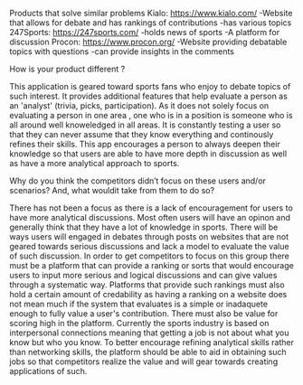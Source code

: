 Products that solve similar problems 
Kialo: https://www.kialo.com/ 
	-Website that allows for debate and has rankings of contributions
	-has various topics 
247Sports: https://247sports.com/ 
	-holds news of sports
	-A platform for discussion
Procon: https://www.procon.org/ 
	-Website providing debatable topics with questions
	-can provide insights in the comments 

How is your product different ?

This application is geared toward sports fans who enjoy to debate topics of such interest. 
It provides additional features that help evaluate a person as an 'analyst' (trivia, picks,
participation). As it does not solely focus on evaluating a person in one area , one who is in 
a position is someone who is all around well knoweledged in all areas. It is constantly testing 
a user so that they can never assume that they know everything and continously refines their skills.
This app encourages a person to always deepen their knowledge so that users are able to have more depth
in discussion as well as have a more analytical approach to sports. 

Why do you think the competitors didn’t focus on these users and/or scenarios? And, what
wouldit take from them to do so?

There has not been a focus as there is a lack of encouragement for users to have more analytical 
discussions. Most often users will have an opinon and generally think that they have a lot of knowledge in 
sports. There will be ways users will engaged in debates through posts on websites that are not geared towards
serious discussions and lack a model to evaluate the value of such discussion. In order to get competitors to 
focus on this group there must be a platform that can provide a ranking or sorts that would encourage users to 
input more serious and logical discussions and can give values through a systematic way. Platforms that provide
such rankings must also hold a certain amount of credability as having a ranking on a website does not mean much
if the system that evaluates is a simple or inadaquete enough to fully value a user's contribution. There must also be 
value for scoring high in the platform. Currently the sports industry is based on interpersonal connections meaning that 
getting a job is not about what you know but who you know. To better encourage refining analytical skills rather than 
networking skills, the platform should be able to aid in obtaining such jobs so that competitors realize the value and 
will gear towards creating applications of such. 